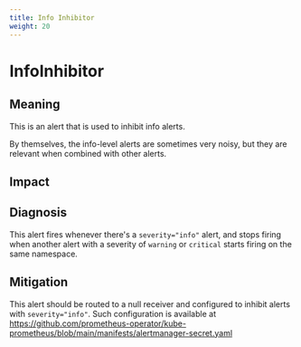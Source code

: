 ```yaml
---
title: Info Inhibitor
weight: 20
---
```


# InfoInhibitor

## Meaning

This is an alert that is used to inhibit info alerts.

By themselves, the info-level alerts are sometimes very noisy,
but they are relevant when combined with other alerts.
          
## Impact

## Diagnosis

This alert fires whenever there's a `severity="info"` alert,
and stops firing when another alert with a severity of `warning` or
`critical` starts firing on the same namespace.


## Mitigation

This alert should be routed to a null receiver and configured to inhibit
alerts with `severity="info"`. Such configuration is available at https://github.com/prometheus-operator/kube-prometheus/blob/main/manifests/alertmanager-secret.yaml
